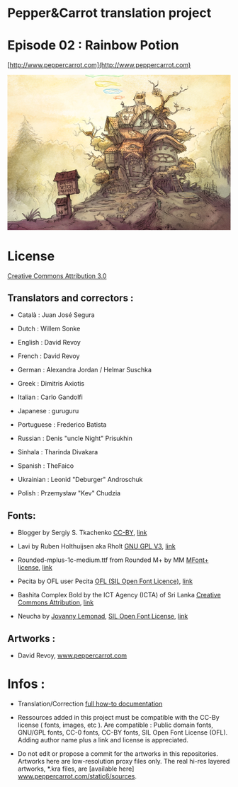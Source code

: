﻿# Pepper&Carrot translation project
# Episode 02 : Rainbow Potion

[http://www.peppercarrot.com](http://www.peppercarrot.com)

![alt tag](gfx_Pepper-and-Carrot_by-David-Revoy_E02.png)


License
=======

[Creative Commons Attribution 3.0](https://creativecommons.org/licenses/by/3.0/)

## Translators and correctors :

* Català      : Juan José Segura

* Dutch      : Willem Sonke

* English    : David Revoy

* French     : David Revoy

* German     : Alexandra Jordan / Helmar Suschka

* Greek      : Dimitris Axiotis

* Italian    : Carlo Gandolfi

* Japanese   : guruguru

* Portuguese : Frederico Batista

* Russian    : Denis "uncle Night" Prisukhin

* Sinhala    : Tharinda Divakara

* Spanish    : TheFaico

* Ukrainian  : Leonid "Deburger" Androschuk

* Polish     : Przemysław "Kev" Chudzia


## Fonts:

* Blogger by Sergiy S. Tkachenko
[CC-BY](http://creativecommons.org/licenses/by/3.0/), [link](http://openfontlibrary.org/en/font/blogger-sans)

* Lavi by Ruben Holthuijsen aka Rholt
[GNU GPL V3](http://www.gnu.org/copyleft/gpl.html), [link](http://www.dafont.com/lavi.font)

* Rounded-mplus-1c-medium.ttf from Rounded M+ by MM
[MFont+ license](http://jikasei.me/font/rounded-mplus/license.html), [link](http://jikasei.me/font/rounded-mplus/about.html)

* Pecita by OFL user Pecita
[OFL (SIL Open Font Licence)](scripts.sil.org/OFL), [link](http://openfontlibrary.org/font/pecita)

* Bashita Complex Bold by the ICT Agency (ICTA) of Sri Lanka
[Creative Commons Attribution](https://creativecommons.org/licenses/by/3.0/), [link](http://www.icta.lk/index.php?option=com_content&view=article&id=1497:sinhala-tamil-unicode-fonts-bhashitha-and-sritamil&catid=104&Itemid=234&lang=en)

* Neucha by [Jovanny Lemonad](https://plus.google.com/115426726897976242009/about), [SIL Open Font License](http://scripts.sil.org/OFL), [link](https://www.google.com/fonts/specimen/Neucha)

## Artworks :

* David Revoy, www.peppercarrot.com


Infos :
=======

- Translation/Correction [full how-to documentation](http://www.peppercarrot.com/fr/article267/how-to-add-a-translation-or-a-correction)

- Ressources added in this project must be compatible with the CC-By license ( fonts, images, etc ). Are compatible : Public domain fonts, GNU/GPL fonts, CC-0 fonts, CC-BY fonts, SIL Open Font License (OFL). Adding author name plus a link and license is appreciated.

- Do not edit or propose a commit for the artworks in this repositories. Artworks here are low-resolution proxy files only. The real hi-res layered artworks,  *.kra files, are [available here] www.peppercarrot.com/static6/sources.
